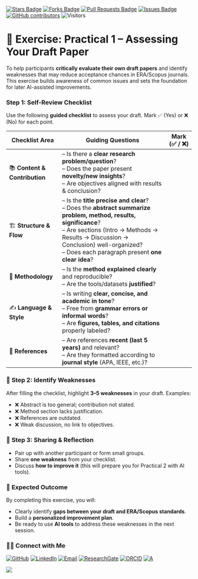 <a href="https://github.com/drshahizan/short-course/stargazers"><img src="https://img.shields.io/github/stars/drshahizan/short-course" alt="Stars Badge"/></a>
<a href="https://github.com/drshahizan/short-course/network/members"><img src="https://img.shields.io/github/forks/drshahizan/short-course" alt="Forks Badge"/></a>
<a href="https://github.com/drshahizan/short-course/pulls"><img src="https://img.shields.io/github/issues-pr/drshahizan/short-course" alt="Pull Requests Badge"/></a>
<a href="https://github.com/drshahizan/short-course"><img src="https://img.shields.io/github/issues/drshahizan/short-course" alt="Issues Badge"/></a>
<a href="https://github.com/drshahizan/short-course/graphs/contributors"><img alt="GitHub contributors" src="https://img.shields.io/github/contributors/drshahizan/short-course?color=2b9348"></a>
![Visitors](https://api.visitorbadge.io/api/visitors?path=https%3A%2F%2Fgithub.com%2Fdrshahizan%2Fshort-course&labelColor=%23d9e3f0&countColor=%23697689&style=flat)

# 📝 **Exercise: Practical 1 – Assessing Your Draft Paper**

To help participants **critically evaluate their own draft papers** and identify weaknesses that may reduce acceptance chances in ERA/Scopus journals. This exercise builds awareness of common issues and sets the foundation for later AI-assisted improvements.

### **Step 1: Self-Review Checklist**

Use the following **guided checklist** to assess your draft. Mark ✅ (Yes) or ❌ (No) for each point.

| **Checklist Area**            | **Guiding Questions** | **Mark (✅ / ❌)** |
| ----------------------------- | --------------------------------------------------------------------------------------------------------------------------------------------------------------------------------------------------------------------------------------------------------------------- | ---------------- |
| 📚 **Content & Contribution** | – Is there a **clear research problem/question**? <br> – Does the paper present **novelty/new insights**? <br> – Are objectives aligned with results & conclusion?                                                                                                    |                  |
| 🏗️ **Structure & Flow**      | – Is the **title precise and clear**? <br> – Does the **abstract summarize problem, method, results, significance**? <br> – Are sections (Intro → Methods → Results → Discussion → Conclusion) well-organized? <br> – Does each paragraph present **one clear idea**? |                  |
| 🔬 **Methodology**            | – Is the **method explained clearly** and reproducible? <br> – Are the tools/datasets **justified**?                                                                                                                                                                  |                  |
| ✍️ **Language & Style**       | – Is writing **clear, concise, and academic in tone**? <br> – Free from **grammar errors or informal words**? <br> – Are **figures, tables, and citations** properly labeled?                                                                                         |                  |
| 📖 **References**             | – Are references **recent (last 5 years)** and relevant? <br> – Are they formatted according to **journal style** (APA, IEEE, etc.)?                                                                                                                                  |                  |

### 🔎 **Step 2: Identify Weaknesses**

After filling the checklist, highlight **3–5 weaknesses** in your draft.
Examples:

* ❌ Abstract is too general; contribution not stated.
* ❌ Method section lacks justification.
* ❌ References are outdated.
* ❌ Weak discussion, no link to objectives.

### 💬 **Step 3: Sharing & Reflection**

* Pair up with another participant or form small groups.
* Share **one weakness** from your checklist.
* Discuss **how to improve it** (this will prepare you for Practical 2 with AI tools).

### 🎯 **Expected Outcome**

By completing this exercise, you will:

* Clearly identify **gaps between your draft and ERA/Scopus standards**.
* Build a **personalized improvement plan**.
* Be ready to use **AI tools** to address these weaknesses in the next session.

### 🙌🏻 Connect with Me
<p align="left">
    <a href="https://github.com/drshahizan" target="_blank"><img alt="GitHub" src="https://img.shields.io/badge/-@drshahizan-181717?style=flat-square&logo=GitHub&logoColor=white"></a>
    <a href="https://www.linkedin.com/in/drshahizan" target="_blank"><img alt="LinkedIn" src="https://img.shields.io/badge/-drshahizan-blue?style=flat-square&logo=Linkedin&logoColor=white&link=https://www.linkedin.com/in/drshahizan/"></a>
    <a href="mailto:shahizan@utm.my" target="_blank"><img alt="Email" src="https://img.shields.io/badge/-shahizan@utm.my-c14438?style=flat-square&logo=Gmail&logoColor=white&link=mailto:shahizan@utm.my.com"></a>
    <a href="https://www.researchgate.net/profile/Mohd-Othman-28" target="_blank"><img alt="ResearchGate" src="https://img.shields.io/badge/-ResearchGate-00CCBB?style=flat-square&logo=ResearchGate&logoColor=white"></a>
    <a href="https://orcid.org/0000-0003-4261-1873" target="_blank"><img alt="ORCID" src="https://img.shields.io/badge/-ORCID-A6CE39?style=flat-square&logo=ORCID&logoColor=white"></a> 
 <a href="https://visitorbadge.io/status?path=https%3A%2F%2Fgithub.com%2Fdrshahizan" target="_blank"><img alt="A" src="https://api.visitorbadge.io/api/visitors?path=https%3A%2F%2Fgithub.com%2Fdrshahizan&labelColor=%23697689&countColor=%23555555&style=plastic"></a>
 
![](https://hit.yhype.me/github/profile?user_id=81284918)
</p>



